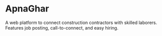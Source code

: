 # ApnaGhar
A web platform to connect construction contractors with skilled laborers. Features job posting, call-to-connect, and easy hiring.
